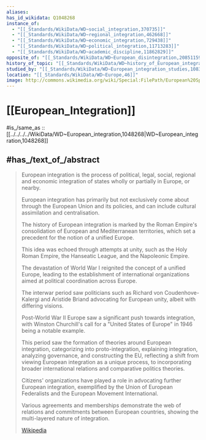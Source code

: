 ```yaml
---
aliases:
has_id_wikidata: Q1048268
instance_of:
  - "[[_Standards/WikiData/WD~social_integration,370735]]"
  - "[[_Standards/WikiData/WD~regional_integration,462668]]"
  - "[[_Standards/WikiData/WD~economic_integration,729438]]"
  - "[[_Standards/WikiData/WD~political_integration,11713283]]"
  - "[[_Standards/WikiData/WD~academic_discipline,11862829]]"
opposite_of: "[[_Standards/WikiData/WD~European_disintegration,20851159]]"
history_of_topic: "[[_Standards/WikiData/WD~history_of_European_integration,27915419]]"
studied_by: "[[_Standards/WikiData/WD~European_integration_studies,108371114]]"
location: "[[_Standards/WikiData/WD~Europe,46]]"
image: http://commons.wikimedia.org/wiki/Special:FilePath/European%20Spaces%20Map.svg
---
```


# [[European_Integration]] 

#is_/same_as :: [[../../../../WikiData/WD~European_integration,1048268|WD~European_integration,1048268]] 

## #has_/text_of_/abstract 

> European integration is the process of political, legal, social, regional 
> and economic integration of states wholly or partially in Europe, or nearby. 
> 
> European integration has primarily but not exclusively come about 
> through the European Union and its policies, and can include cultural assimilation and centralisation.
>
> The history of European integration is 
> marked by the Roman Empire's consolidation of European and Mediterranean territories, 
> which set a precedent for the notion of a unified Europe. 
> 
> This idea was echoed through attempts at unity, such as the Holy Roman Empire, 
> the Hanseatic League, and the Napoleonic Empire. 
> 
> The devastation of World War I reignited the concept of a unified Europe, 
> leading to the establishment of international organizations 
> aimed at political coordination across Europe. 
> 
> The interwar period saw politicians such as Richard von Coudenhove-Kalergi 
> and Aristide Briand advocating for European unity, albeit with differing visions.
>
> Post-World War II Europe saw a significant push towards integration, 
> with Winston Churchill's call for a "United States of Europe" in 1946 being a notable example. 
> 
> This period saw the formation of theories around European integration, 
> categorizing into proto-integration, explaining integration, analyzing governance, 
> and constructing the EU, reflecting a shift from viewing European integration as a unique process, 
> to incorporating broader international relations and comparative politics theories.
>
> Citizens' organizations have played a role in advocating further European integration, 
> exemplified by the Union of European Federalists and the European Movement International. 
> 
> Various agreements and memberships demonstrate the web of relations and commitments 
> between European countries, showing the multi-layered nature of integration.
>
> [Wikipedia](https://en.wikipedia.org/wiki/European%20integration) 

